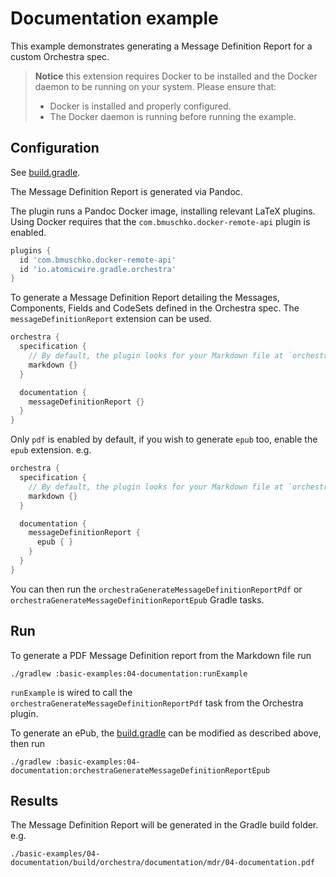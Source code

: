 # Documentation example

This example demonstrates generating a Message Definition Report for a custom Orchestra spec.

> **Notice** this extension requires Docker to be installed and the Docker daemon to be running on your system. Please ensure that:
> * Docker is installed and properly configured.
> * The Docker daemon is running before running the example.

## Configuration

See [build.gradle](./build.gradle).

The Message Definition Report is generated via Pandoc.

The plugin runs a Pandoc Docker image, installing relevant LaTeX plugins. Using Docker requires that the
`com.bmuschko.docker-remote-api` plugin is enabled.

```groovy
plugins {
  id 'com.bmuschko.docker-remote-api'
  id 'io.atomicwire.gradle.orchestra'
}
```

To generate a Message Definition Report detailing the Messages, Components, Fields and CodeSets defined in the Orchestra
spec. The `messageDefinitionReport` extension can be used.

```groovy
orchestra {
  specification {
    // By default, the plugin looks for your Markdown file at `orchestra/specification/<project-name>.md`
    markdown {}
  }

  documentation {
    messageDefinitionReport {}
  }
}
```

Only `pdf` is enabled by default, if you wish to generate `epub` too, enable the `epub` extension. e.g.

```groovy
orchestra {
  specification {
    // By default, the plugin looks for your Markdown file at `orchestra/specification/<project-name>.md`
    markdown {}
  }

  documentation {
    messageDefinitionReport {
      epub { }
    }
  }
}
```
You can then run the `orchestraGenerateMessageDefinitionReportPdf` or `orchestraGenerateMessageDefinitionReportEpub`
Gradle tasks.

## Run

To generate a PDF Message Definition report from the Markdown file run

```
./gradlew :basic-examples:04-documentation:runExample
```
`runExample` is wired to call the `orchestraGenerateMessageDefinitionReportPdf` task from the Orchestra plugin.


To generate an ePub, the [build.gradle](./build.gradle) can be modified as described above, then run

```
./gradlew :basic-examples:04-documentation:orchestraGenerateMessageDefinitionReportEpub
```

## Results

The Message Definition Report will be generated in the Gradle build folder. e.g.

```
./basic-examples/04-documentation/build/orchestra/documentation/mdr/04-documentation.pdf
```
